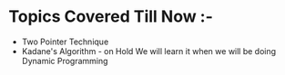 # Topics Covered Till Now :-
<ul>
    <li>Two Pointer Technique</li>
    <li>Kadane's Algorithm - on Hold We will learn it when we will be doing Dynamic Programming</li>
</ul>
